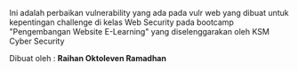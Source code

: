 
Ini adalah perbaikan vulnerability yang ada pada vulr web yang dibuat untuk kepentingan challenge di kelas Web Security pada bootcamp "Pengembangan Website E-Learning" yang diselenggarakan oleh KSM Cyber Security

Dibuat oleh : 
**Raihan Oktoleven Ramadhan**

